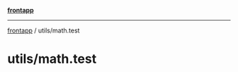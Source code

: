 [**frontapp**](../../README.md)

***

[frontapp](../../README.md) / utils/math.test

# utils/math.test
